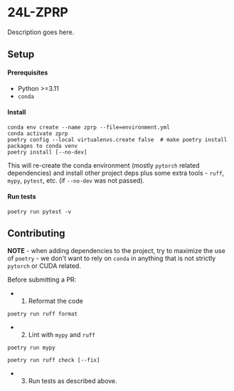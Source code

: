 # 24L-ZPRP

Description goes here.

## Setup

#### Prerequisites  

- Python >=3.11
- `conda`

#### Install

```shell
conda env create --name zprp --file=environment.yml
conda activate zprp
poetry config --local virtualenvs.create false  # make poetry install packages to conda venv
poetry install [--no-dev]
```

This will re-create the conda environment (mostly `pytorch` related dependencies) and install other project deps plus some extra tools - `ruff`, `mypy`, `pytest`, etc. (if `--no-dev` was not passed).

#### Run tests

```shell
poetry run pytest -v
```

## Contributing

**NOTE** - when adding dependencies to the project, try to maximize the use of `poetry` - we don't want to rely on `conda` in anything that is not strictly `pytorch` or CUDA related.


Before submitting a PR:

- 1. Reformat the code

```shell
poetry run ruff format
```

- 2. Lint with `mypy` and `ruff`

```shell
poetry run mypy
```

```shell
poetry run ruff check [--fix]
```

- 3. Run tests as described above.